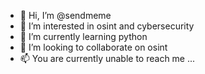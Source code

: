 - 👋 Hi, I’m @sendmeme
- 👀 I’m interested in osint and cybersecurity
- 🌱 I’m currently learning python
- 💞️ I’m looking to collaborate on osint
- 📫 You are currently unable to reach me ...

<!---
sendmeme/sendmeme is a ✨ special ✨ repository because its `README.md` (this file) appears on your GitHub profile.
You can click the Preview link to take a look at your changes.
--->
